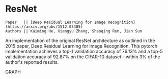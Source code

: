 # ResNet
```
Paper   || [Deep Residual Learning for Image Recognition](https://arxiv.org/abs/1512.03385)
Authors || Kaiming He, Xiangyu Zhang, Shaoqing Ren, Jian Sun
```

An implementation of the original ResNet architecture as outlined in the 2015 paper, Deep Residual Learning for Image Recognition. This pytorch implementation achieves a top-1 validation accuracy of 76.13% and a top-5 validation accuracy of 92.87% on the CIFAR-10 dataset—within 3% of the author's reported results.

GRAPH
